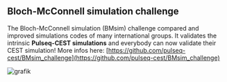 ## Bloch-McConnell simulation challenge 

The Bloch-McConnell simulation (BMsim) challenge compared and improved simulations codes of many international groups.
It validates the intrinsic **Pulseq-CEST simulations** and everybody can now validate their CEST simulation!
More infos here: [https://github.com/pulseq-cest/BMsim_challenge](https://github.com/pulseq-cest/BMsim_challenge)

![grafik](https://github.com/pulseq-cest/pulseq-cest.github.io/assets/8328474/1f6a5c35-9eb7-4872-9352-4653255b6b13)

